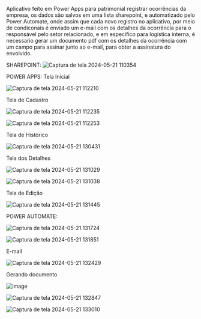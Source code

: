 Aplicativo feito em Power Apps para patrimonial registrar ocorrências da empresa, os dados são salvos em uma lista sharepoint, e automatizado pelo Power Automate, onde assim que cada novo registro no aplicativo, 
por meio de condiconais é enviado um e-mail com os detalhes da ocorrência para o responsável pelo setor relacionado, e em específico para logística interna, é necessario gerar um documento pdf com os detalhes 
da ocorrência com um campo para assinar junto ao e-mail, para obter a assinatura do envolvido.


SHAREPOINT:
![Captura de tela 2024-05-21 110354](https://github.com/jaqueboeno96/projeto-registro-de-ocorrencias/assets/106850204/3856137b-e089-4f8f-bbd6-86d800a39f5b)



POWER APPS:
Tela Inicial 

![Captura de tela 2024-05-21 112210](https://github.com/jaqueboeno96/projeto-registro-de-ocorrencias/assets/106850204/8dedd8b3-b85d-4195-8047-812ec2a132dc)



Tela de Cadastro 

![Captura de tela 2024-05-21 112235](https://github.com/jaqueboeno96/projeto-registro-de-ocorrencias/assets/106850204/3f364c7e-c8f4-4762-89bf-60c4d43d2ca0)

![Captura de tela 2024-05-21 112253](https://github.com/jaqueboeno96/projeto-registro-de-ocorrencias/assets/106850204/2e59f68f-f3cc-429a-a0f4-00c744c229cd)



Tela de Histórico

![Captura de tela 2024-05-21 130431](https://github.com/jaqueboeno96/projeto-registro-de-ocorrencias/assets/106850204/421adfac-f673-42d4-8954-7017ff947566)



Tela dos Detalhes

![Captura de tela 2024-05-21 131029](https://github.com/jaqueboeno96/projeto-registro-de-ocorrencias/assets/106850204/d24f0c89-8d42-4458-bfad-a3ce0d852b16)

![Captura de tela 2024-05-21 131038](https://github.com/jaqueboeno96/projeto-registro-de-ocorrencias/assets/106850204/98c2094b-d381-4065-a061-be5c144ad7c9)



Tela de Edição

![Captura de tela 2024-05-21 131445](https://github.com/jaqueboeno96/projeto-registro-de-ocorrencias/assets/106850204/948d9bed-8014-4642-a992-ec09f5ef8bf1)



POWER AUTOMATE:

![Captura de tela 2024-05-21 131724](https://github.com/jaqueboeno96/projeto-registro-de-ocorrencias/assets/106850204/21b59369-92d0-49bb-aa68-9ca0fecd0043)


![Captura de tela 2024-05-21 131851](https://github.com/jaqueboeno96/projeto-registro-de-ocorrencias/assets/106850204/13778472-23e0-481e-905e-68453af4435d)

E-mail


![Captura de tela 2024-05-21 132429](https://github.com/jaqueboeno96/projeto-registro-de-ocorrencias/assets/106850204/04ae3f3c-6e01-4b64-81f2-a658033d428c)





Gerando documento

![image](https://github.com/jaqueboeno96/projeto-registro-de-ocorrencias/assets/106850204/27fddae4-427b-44d8-ad36-8ff5d1a19fcb)


![Captura de tela 2024-05-21 132847](https://github.com/jaqueboeno96/projeto-registro-de-ocorrencias/assets/106850204/3135c3eb-0c3e-466e-82b7-9d44ad46287a)


![Captura de tela 2024-05-21 133010](https://github.com/jaqueboeno96/projeto-registro-de-ocorrencias/assets/106850204/89574043-7c4c-41a2-8cd6-5b70632131e0)


